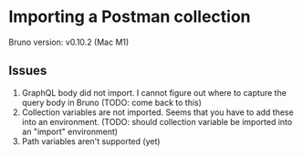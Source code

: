 # Importing a Postman collection

Bruno version:  v0.10.2 (Mac M1)

## Issues

1. GraphQL body did not import.  I cannot figure out where to capture the query body in Bruno (TODO: come back to this)
1. Collection variables are not imported.  Seems that you have to add these into an environment.  (TODO: should collection variable be imported into an "import" environment)
1. Path variables aren't supported (yet)
